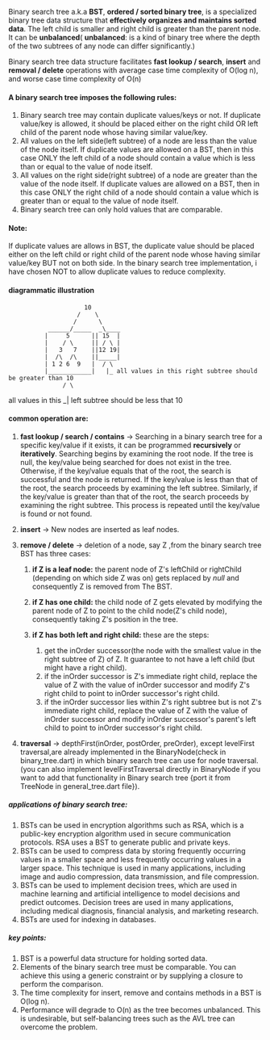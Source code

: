  Binary search tree a.k.a **BST**, **ordered / sorted binary tree**, is a specialized binary tree data structure that **effectively organizes and maintains sorted data**. The left child is smaller and right child is greater than the parent node.  It can be **unbalanced**( **unbalanced**: is a kind of binary tree where the depth of the two subtrees of any node can differ significantly.)
 
 Binary search tree data structure facilitates **fast lookup / search**, **insert** and **removal / delete** operations with average case time complexity of O(log n), and worse case time complexity of O(n)


 #### A binary search tree imposes the following rules:
 1. Binary search tree may contain duplicate values/keys or not. If duplicate value/key is allowed, it should be placed either on the right child OR left child of the parent node whose having similar value/key.
 2. All values on the left side(left subtree) of a node are less than the value of the node itself. If duplicate values are allowed on a BST, then in this case ONLY the left child of a node should contain a value which is less than or equal to the value of node itself.
 3. All values on the right side(right subtree) of a node are greater than the value of the node itself. If duplicate values are allowed on a BST, then in this case ONLY the right child of a node should contain a value which is greater than or equal to the value of node itself.
 4. Binary search tree can only hold values that are comparable.

#### Note:
If duplicate values are allows in BST, the duplicate value should be placed either on the left child or right child of the parent node whose having similar value/key BUT not on both side.
In the binary search tree implementation, i have chosen NOT to allow duplicate values to reduce complexity.

#### diagrammatic illustration
                         10
                       /    \
                      /      \
               ______/_____  _\____
              |     5      || 15  |
              |    / \     || / \ |
              |   3   7    ||12 19|
              |  /\  /\    ||_____|  
              | 1 2 6  9   |  / \
              |____________|   |_ all values in this right subtree should be greater than 10
                   / \
all values in this _|
left subtree should be less that 10


#### common operation are:
1. **fast lookup / search / contains** -> Searching in a binary search tree for a specific key/value  if it exists, it can be programmed **recursively** or **iteratively**. Searching begins by examining the root node. If the tree is null, the key/value being searched for does not exist in the tree. Otherwise, if the key/value equals that of the root, the search is successful and the node is returned. If the key/value is less than that of the root, the search proceeds by examining the left subtree. Similarly, if the key/value is greater than that of the root, the search proceeds by examining the right subtree. This process is repeated until the key/value is found or not found.
   
2. **insert** -> New nodes are inserted as leaf nodes.
   
3. **remove / delete** -> deletion of a node, say Z ,from the binary search tree BST has three cases:
   1. **if Z is a leaf node:** the parent node of Z's leftChild or rightChild (depending on which side Z was on) gets replaced by *null* and consequently Z is removed from The BST.
   
   2. **if Z has one child:** the child node of Z gets elevated by modifying the parent node of Z to point to the child node(Z's child node), consequently taking Z's position in the tree.
   

   3. **if Z has both left and right child:** these are the steps:
      1. get the inOrder successor(the node with the smallest value in the right subtree of Z) of Z. It guarantee to not have a left child (but might have a right child).
      2. if the inOrder successor is Z's immediate right child, replace the value of Z with the value of inOrder successor and modify Z's right child to point to inOrder successor's right child.
      3. if the inOrder successor lies within Z's right subtree but is not Z's immediate right child, replace the value of Z with the value of inOrder successor and modify inOrder successor's parent's left child to point to inOrder successor's right child.

4. **traversal** -> depthFirst(inOrder, postOrder, preOrder), except levelFirst traversal,are already implemented in the BinaryNode(check in binary_tree.dart) in which binary search tree can use for node traversal. (you can also implement levelFirstTraversal directly in BinaryNode if you want to add that functionality in Binary search tree {port it from TreeNode in general_tree.dart file}).
   

##### applications of binary search tree:
1. BSTs can be used in encryption algorithms such as RSA, which is a public-key encryption algorithm used in secure communication protocols. RSA uses a BST to generate public and private keys.
2. BSTs can be used to compress data by storing frequently occurring values in a smaller space and less frequently occurring values in a larger space. This technique is used in many applications, including image and audio compression, data transmission, and file compression.
3. BSTs can be used to implement decision trees, which are used in machine learning and artificial intelligence to model decisions and predict outcomes. Decision trees are used in many applications, including medical diagnosis, financial analysis, and marketing research.
4. BSTs are used for indexing in databases.


##### key points:
1. BST is a powerful data structure for holding sorted data.
2. Elements of the binary search tree must be comparable. You can achieve this using a generic constraint or by supplying a closure to perform the comparison.
3. The time complexity for insert, remove and contains methods in a BST is O(log n).
4. Performance will degrade to O(n) as the tree becomes unbalanced. This is undesirable, but self-balancing trees such as the AVL tree can overcome the problem.


